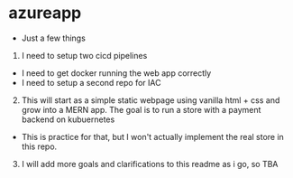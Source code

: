 # azureapp
* Just a few things
1. I need to setup two cicd pipelines
* I need to get docker running the web app correctly
* I need to setup a second repo for IAC
2. This will start as a simple static webpage using vanilla html + css and
grow into a MERN app. The goal is to run a store with a payment backend on kubuernetes
* This is practice for that, but I won't actually implement the real store in this repo. 
3. I will add more goals and clarifications to this readme as i go, so TBA

